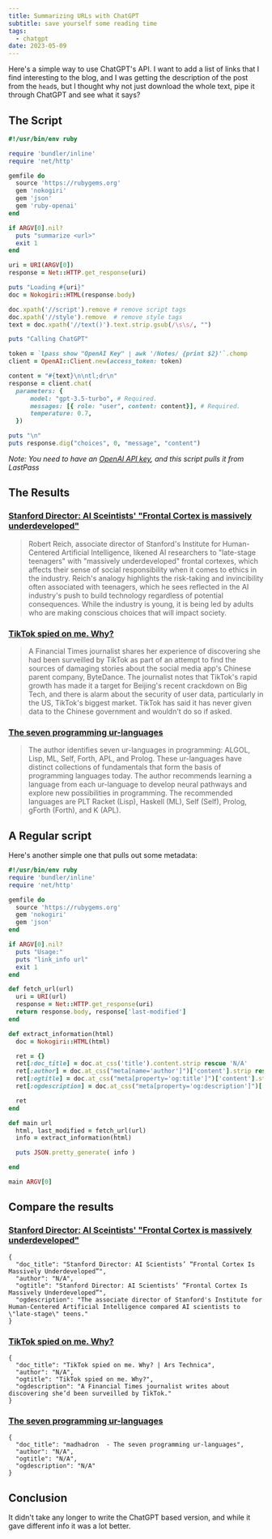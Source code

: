 ```yaml
---
title: Summarizing URLs with ChatGPT
subtitle: save yourself some reading time
tags:
  - chatgpt
date: 2023-05-09
---
```


Here's a simple way to use ChatGPT's API.  I want to add a list of links 
that I find interesting to the blog, and I was getting the description of the post
from the `head`s, but I thought why not just download the whole text, 
pipe it through ChatGPT and see what it says?

## The Script

```ruby
#!/usr/bin/env ruby

require 'bundler/inline'
require 'net/http'

gemfile do
  source 'https://rubygems.org'
  gem 'nokogiri'
  gem 'json'
  gem 'ruby-openai'
end

if ARGV[0].nil?
  puts "summarize <url>"
  exit 1
end

uri = URI(ARGV[0])
response = Net::HTTP.get_response(uri)

puts "Loading #{uri}"
doc = Nokogiri::HTML(response.body)

doc.xpath('//script').remove # remove script tags
doc.xpath('//style').remove  # remove style tags
text = doc.xpath('//text()').text.strip.gsub(/\s\s/, "")

puts "Calling ChatGPT"

token = `lpass show "OpenAI Key" | awk '/Notes/ {print $2}'`.chomp
client = OpenAI::Client.new(access_token: token)

content = "#{text}\n\ntl;dr\n"
response = client.chat(
  parameters: {
      model: "gpt-3.5-turbo", # Required.
      messages: [{ role: "user", content: content}], # Required.
      temperature: 0.7,
  })

puts "\n"
puts response.dig("choices", 0, "message", "content")
```

_Note: You need to have an [OpenAI API key](https://platform.openai.com/account/api-keys), and this script pulls it from LastPass_

## The Results

### [Stanford Director: AI Sceintists' "Frontal Cortex is massively underdeveloped"](https://futurism.com/the-byte/stanford-ai-scientists-frontal-cortex-underdeveloped)


> Robert Reich, associate director of Stanford's Institute for Human-Centered Artificial Intelligence, likened AI researchers to "late-stage teenagers" with "massively underdeveloped" frontal cortexes, which affects their sense of social responsibility when it comes to ethics in the industry. Reich's analogy highlights the risk-taking and invincibility often associated with teenagers, which he sees reflected in the AI industry's push to build technology regardless of potential consequences. While the industry is young, it is being led by adults who are making conscious choices that will impact society.

### [TikTok spied on me. Why?](https://arstechnica.com/tech-policy/2023/05/tiktok-spied-on-me-why/)

> A Financial Times journalist shares her experience of discovering she had been surveilled by TikTok as part of an attempt to find the sources of damaging stories about the social media app's Chinese parent company, ByteDance. The journalist notes that TikTok's rapid growth has made it a target for Beijing's recent crackdown on Big Tech, and there is alarm about the security of user data, particularly in the US, TikTok's biggest market. TikTok has said it has never given data to the Chinese government and wouldn't do so if asked.

### [The seven programming ur-languages](https://madhadron.com/programming/seven_ur_languages.html)

> The author identifies seven ur-languages in programming: ALGOL, Lisp, ML, Self, Forth, APL, and Prolog. These ur-languages have distinct collections of fundamentals that form the basis of programming languages today. The author recommends learning a language from each ur-language to develop neural pathways and explore new possibilities in programming. The recommended languages are PLT Racket (Lisp), Haskell (ML), Self (Self), Prolog, gForth (Forth), and K (APL).

## A Regular script

Here's another simple one that pulls out some metadata:

```ruby
#!/usr/bin/env ruby
require 'bundler/inline'
require 'net/http'

gemfile do
  source 'https://rubygems.org'
  gem 'nokogiri'
  gem 'json'
end

if ARGV[0].nil?
  puts "Usage:"
  puts "link_info url"
  exit 1
end

def fetch_url(url)
  uri = URI(url)
  response = Net::HTTP.get_response(uri)
  return response.body, response['last-modified']
end

def extract_information(html)
  doc = Nokogiri::HTML(html)

  ret = {}
  ret[:doc_title] = doc.at_css('title').content.strip rescue 'N/A'
  ret[:author] = doc.at_css("meta[name='author']")['content'].strip rescue 'N/A'
  ret[:ogtitle] = doc.at_css("meta[property='og:title']")['content'].strip rescue 'N/A'
  ret[:ogdescription] = doc.at_css("meta[property='og:description']")['content'].strip rescue 'N/A'

  ret
end

def main url
  html, last_modified = fetch_url(url)
  info = extract_information(html)

  puts JSON.pretty_generate( info )

end

main ARGV[0]
```

## Compare the results

### [Stanford Director: AI Sceintists' "Frontal Cortex is massively underdeveloped"](https://futurism.com/the-byte/stanford-ai-scientists-frontal-cortex-underdeveloped)

```
{
  "doc_title": "Stanford Director: AI Scientists’ “Frontal Cortex Is Massively Underdeveloped”",
  "author": "N/A",
  "ogtitle": "Stanford Director: AI Scientists’ “Frontal Cortex Is Massively Underdeveloped”",
  "ogdescription": "The associate director of Stanford's Institute for Human-Centered Artificial Intelligence compared AI scientists to \"late-stage\" teens."
}
```

### [TikTok spied on me. Why?](https://arstechnica.com/tech-policy/2023/05/tiktok-spied-on-me-why/)
```
{
  "doc_title": "TikTok spied on me. Why? | Ars Technica",
  "author": "N/A",
  "ogtitle": "TikTok spied on me. Why?",
  "ogdescription": "A Financial Times journalist writes about discovering she’d been surveilled by TikTok."
}
```

### [The seven programming ur-languages](https://madhadron.com/programming/seven_ur_languages.html)

```
{
  "doc_title": "madhadron  - The seven programming ur-languages",
  "author": "N/A",
  "ogtitle": "N/A",
  "ogdescription": "N/A"
}
```

## Conclusion

It didn't take any longer to write the ChatGPT based version, and while it gave different
info it was a lot better.

